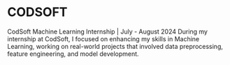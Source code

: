 # CODSOFT
CodSoft Machine Learning Internship | July - August 2024 During my internship at CodSoft, I focused on enhancing my skills in Machine Learning, working on real-world projects that involved data preprocessing, feature engineering, and model development. 
